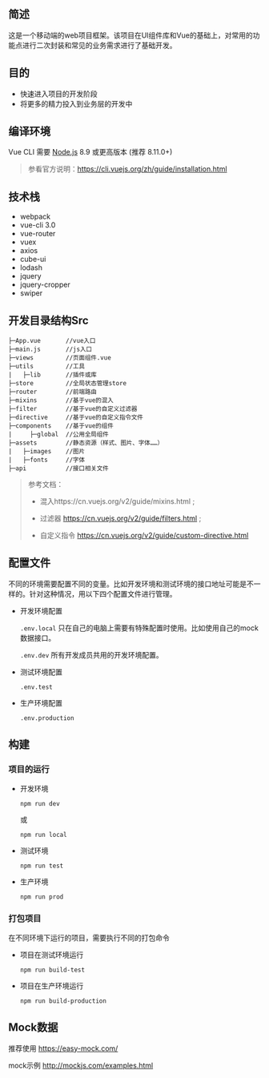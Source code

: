## 简述

这是一个移动端的web项目框架。该项目在UI组件库和Vue的基础上，对常用的功能点进行二次封装和常见的业务需求进行了基础开发。

## 目的

- 快速进入项目的开发阶段
- 将更多的精力投入到业务层的开发中

## 编译环境

Vue CLI 需要 [Node.js](https://nodejs.org/) 8.9 或更高版本 (推荐 8.11.0+)

> 参看官方说明：https://cli.vuejs.org/zh/guide/installation.html

## 技术栈

- webpack
- vue-cli 3.0
- vue-router
- vuex
- axios
- cube-ui
- lodash
- jquery
- jquery-cropper
- swiper

## 开发目录结构Src

```
├─App.vue		//vue入口
├─main.js		//js入口
├─views			//页面组件.vue
├─utils			//工具
|   ├─lib		//插件或库
├─store			//全局状态管理store
├─router		//前端路由
├─mixins		//基于vue的混入	
├─filter		//基于vue的自定义过滤器 
├─directive		//基于vue的自定义指令文件
├─components	//基于vue的组件
|     ├─global	//公用全局组件
├─assets		//静态资源（样式、图片、字体……）
|   ├─images	//图片
|   ├─fonts		//字体
├─api			//接口相关文件
```

> 参考文档：
>
> - 混入https://cn.vuejs.org/v2/guide/mixins.html ; 
>
> - 过滤器 https://cn.vuejs.org/v2/guide/filters.html ; 
>
> - 自定义指令 https://cn.vuejs.org/v2/guide/custom-directive.html

## 配置文件

不同的环境需要配置不同的变量。比如开发环境和测试环境的接口地址可能是不一样的。针对这种情况，用以下四个配置文件进行管理。

- 开发环境配置

  `.env.local` 只在自己的电脑上需要有特殊配置时使用。比如使用自己的mock数据接口。

  `.env.dev` 所有开发成员共用的开发环境配置。

- 测试环境配置

  `.env.test`

- 生产环境配置

  `.env.production`

## 构建

### 项目的运行

- 开发环境

  ```javascript
  npm run dev
  ```

    或

  ```
  npm run local
  ```

- 测试环境

  ```
  npm run test
  ```

- 生产环境

  ```
  npm run prod
  ```

### 打包项目

在不同环境下运行的项目，需要执行不同的打包命令

- 项目在测试环境运行

  ```
  npm run build-test
  ```

- 项目在生产环境运行

  ```
  npm run build-production
  ```

## Mock数据

推荐使用 https://easy-mock.com/

mock示例 http://mockjs.com/examples.html



